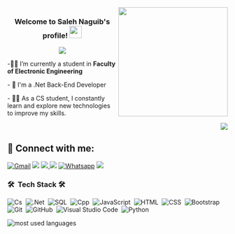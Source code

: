 
<img width="250" align="right" src="https://c.tenor.com/_DOBjnGspYAAAAAM/code-coding.gif">

<h3 align="center">
  Welcome to Saleh Naguib's profile!
  <img src="https://media.giphy.com/media/hvRJCLFzcasrR4ia7z/giphy.gif" width="28">
</h3>

<!-- Typing SVG by DenverCoder1 - https://github.com/DenverCoder1/readme-typing-svg -->
<p align="center">
  <a href="https://github.com/DenverCoder1/readme-typing-svg"><img src="https://readme-typing-svg.herokuapp.com/?lines=CS%20Student;Software%20Engineer;Always%20learning%20new%20things&font=Fira%20Code&center=true&width=440&height=45&color=00DF67&vCenter=true&size=22"></a>
</p> 

 <p>-👨‍🎓 I’m currently a student in <strong>Faculty of Electronic Engineering</strong><p>
 <p>- 🏢 I'm a .Net Back-End Developer</p>
 <p>- 👨‍💻 As a CS student, I constantly learn and explore new technologies to improve my skills.<p>

 <div align="right">
 <a  align="right" href="https://komarev.com/ghpvc/?username=SalehNaguib&style=for-the-badge">
    <img src="https://komarev.com/ghpvc/?username=SalehNaguib&style=for-the-badge">
 </a>
<div align="left">
  
## 💌 Connect with me:
[![Gmail](https://img.shields.io/badge/Gmail-D14836?style=for-the-badge&logo=gmail&logoColor=white&link=mailto:salehna134@gmail.com)](mailto:salehna134@gmail.com)
<a href="https://www.linkedin.com/in/saleh-naguib-3545b3246" target="_blank"><img src="https://img.shields.io/badge/-Saleh%20Naguib-0077B5?style=for-the-badge&logo=Linkedin&logoColor=white"/></a>
 <a href="https://github.com/SalehNaguib" target="_blank">
     <img src="https://img.shields.io/badge/GitHub-181717?style=for-the-badge&logo=github&logoColor=red" />
  </a>
<a href="https://t.me/SalehNaguib" target="_blank"><img src="https://img.shields.io/badge/-Saleh%20Naguib-0077B5?style=for-the-badge&logo=Telegram&logoColor=white"/></a>
[![Whatsapp](https://img.shields.io/badge/-Whatsapp-075e54?style=for-the-badge&logo=Whatsapp&logoColor=white)](https://api.whatsapp.com/send?phone=201015644976)
<a href="https://www.facebook.com/saleh.mohmed.5201" target="_blank"><img src="https://img.shields.io/badge/-Saleh%20Naguib-0077B5?style=for-the-badge&logo=Facebook&logoColor=white"/></a>

### 🛠 &nbsp;Tech Stack 🛠
![Cs](https://img.shields.io/badge/-C%20sharp%20-05122A?style=flat&logo=dot-net)&nbsp;
![.Net](https://img.shields.io/badge/-ASP.NET%20core-blueviolet)&nbsp;
![SQL](https://img.shields.io/badge/-SQL-000?&logo=MySQL&logoColor=4479A1)&nbsp;
![Cpp](https://img.shields.io/badge/-C++-blue?logo=cplusplus)&nbsp;
![JavaScript](https://img.shields.io/badge/-JavaScript-05122A?style=flat&logo=javascript)&nbsp;
![HTML](https://img.shields.io/badge/-HTML-05122A?style=flat&logo=HTML5)&nbsp;
![CSS](https://img.shields.io/badge/-CSS-05122A?style=flat&logo=CSS3&logoColor=1572B6)&nbsp;
![Bootstrap](https://img.shields.io/badge/-Bootstrap-05122A?style=flat&logo=bootstrap&logoColor=563D7C)&nbsp;
![Git](https://img.shields.io/badge/-Git-05122A?style=flat&logo=git)&nbsp;
![GitHub](https://img.shields.io/badge/-GitHub-05122A?style=flat&logo=github)&nbsp;
![Visual Studio Code](https://img.shields.io/badge/Visual%20Studio%20Code-007ACC?logo=visualstudiocode&logoColor=fff&style=plastic)&nbsp;
![Python](https://img.shields.io/badge/-Python%20-05122A?style=flat&logo=python)&nbsp;




<img align="left" src="https://github-readme-stats.vercel.app/api/top-langs?username=SalehNaguib&show_icons=true&locale=en&layout=compact&theme=radical" alt="most used languages" />
<br>
<br>

